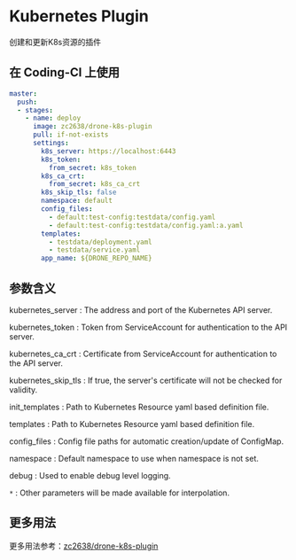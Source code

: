# Kubernetes Plugin

创建和更新K8s资源的插件

## 在 Coding-CI 上使用

```yml
master:
  push:
  - stages:
    - name: deploy
      image: zc2638/drone-k8s-plugin
      pull: if-not-exists
      settings:
        k8s_server: https://localhost:6443
        k8s_token:
          from_secret: k8s_token
        k8s_ca_crt:
          from_secret: k8s_ca_crt
        k8s_skip_tls: false
        namespace: default
        config_files:
          - default:test-config:testdata/config.yaml
          - default:test-config:testdata/config.yaml:a.yaml
        templates:
          - testdata/deployment.yaml
          - testdata/service.yaml
        app_name: ${DRONE_REPO_NAME}
```

## 参数含义

kubernetes_server
: The address and port of the Kubernetes API server.

kubernetes_token
: Token from ServiceAccount for authentication to the API server.

kubernetes_ca_crt
: Certificate from ServiceAccount for authentication to the API server.

kubernetes_skip_tls
: If true, the server's certificate will not be checked for validity.

init_templates
: Path to Kubernetes Resource yaml based definition file.

templates
: Path to Kubernetes Resource yaml based definition file.

config_files
: Config file paths for automatic creation/update of ConfigMap.

namespace
: Default namespace to use when namespace is not set.

debug
: Used to enable debug level logging.

`*`
: Other parameters will be made available for interpolation.

## 更多用法

更多用法参考：[zc2638/drone-k8s-plugin](https://github.com/zc2638/drone-k8s-plugin)
